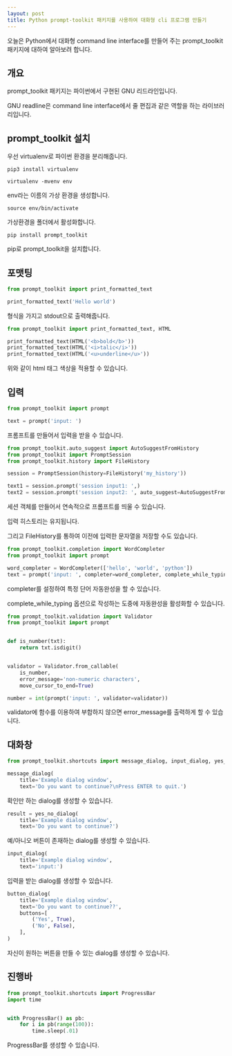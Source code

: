 ```yaml
---
layout: post
title: Python prompt-toolkit 패키지를 사용하여 대화형 cli 프로그램 만들기
---
```


오늘은 Python에서 대화형 command line interface를 만들어 주는 prompt_toolkit 패키지에 대하여 알아보려 합니다.

## 개요

prompt_toolkit 패키지는 파이썬에서 구현된 GNU 리드라인입니다.

GNU readline은 command line interface에서 줄 편집과 같은 역할을 하는 라이브러리입니다.

## prompt_toolkit 설치

우선 virtualenv로 파이썬 환경을 분리해줍니다.

```
pip3 install virtualenv
```

```
virtualenv -mvenv env
```

env라는 이름의 가상 환경을 생성합니다.

```
source env/bin/activate
```

가상환경을 폴더에서 활성화합니다.

```
pip install prompt_toolkit
```

pip로 prompt_toolkit을 설치합니다.

## 포맷팅

```python
from prompt_toolkit import print_formatted_text

print_formatted_text('Hello world')
```

형식을 가지고 stdout으로 출력해줍니다.

```python
from prompt_toolkit import print_formatted_text, HTML

print_formatted_text(HTML('<b>bold</b>'))
print_formatted_text(HTML('<i>talic</i>'))
print_formatted_text(HTML('<u>underline</u>'))
```

위와 같이 html 태그 색상을 적용할 수 있습니다.

## 입력

```python
from prompt_toolkit import prompt

text = prompt('input: ')
```

프롬프트를 만들어서 입력을 받을 수 있습니다.

```python
from prompt_toolkit.auto_suggest import AutoSuggestFromHistory
from prompt_toolkit import PromptSession
from prompt_toolkit.history import FileHistory

session = PromptSession(history=FileHistory('my_history'))

text1 = session.prompt('session input1: ',)
text2 = session.prompt('session input2: ', auto_suggest=AutoSuggestFromHistory())
```

세션 객체를 만들어서 연속적으로 프롬프트를 띄울 수 있습니다.

입력 히스토리는 유지됩니다.

그리고 FileHistory를 통하여 이전에 입력한 문자열을 저장할 수도 있습니다.

```python
from prompt_toolkit.completion import WordCompleter
from prompt_toolkit import prompt

word_completer = WordCompleter(['hello', 'world', 'python'])
text = prompt('input: ', completer=word_completer, complete_while_typing=True)
```

completer를 설정하여 특정 단어 자동완성을 할 수 있습니다.

complete_while_typing 옵션으로 작성하는 도중에 자동완성을 활성화할 수 있습니다.

```python
from prompt_toolkit.validation import Validator
from prompt_toolkit import prompt


def is_number(txt):
    return txt.isdigit()


validator = Validator.from_callable(
    is_number,
    error_message='non-numeric characters',
    move_cursor_to_end=True)

number = int(prompt('input: ', validator=validator))
```

validator에 함수를 이용하여 부합하지 않으면 error_message를 출력하게 할 수 있습니다.

## 대화창

```python
from prompt_toolkit.shortcuts import message_dialog, input_dialog, yes_no_dialog, button_dialog

message_dialog(
    title='Example dialog window',
    text='Do you want to continue?\nPress ENTER to quit.')
```

확인만 하는 dialog를 생성할 수 있습니다.

```python
result = yes_no_dialog(
    title='Example dialog window',
    text='Do you want to continue?')
```

예/아니오 버튼이 존재하는 dialog를 생성할 수 있습니다.

```python
input_dialog(
    title='Example dialog window',
    text='input:')
```

입력을 받는 dialog를 생성할 수 있습니다.

```python
button_dialog(
    title='Example dialog window',
    text='Do you want to continue??',
    buttons=[
        ('Yes', True),
        ('No', False),
    ],
)
```

자신이 원하는 버튼을 만들 수 있는 dialog를 생성할 수 있습니다.

## 진행바

```python
from prompt_toolkit.shortcuts import ProgressBar
import time


with ProgressBar() as pb:
    for i in pb(range(100)):
        time.sleep(.01)
```

ProgressBar를 생성할 수 있습니다.
